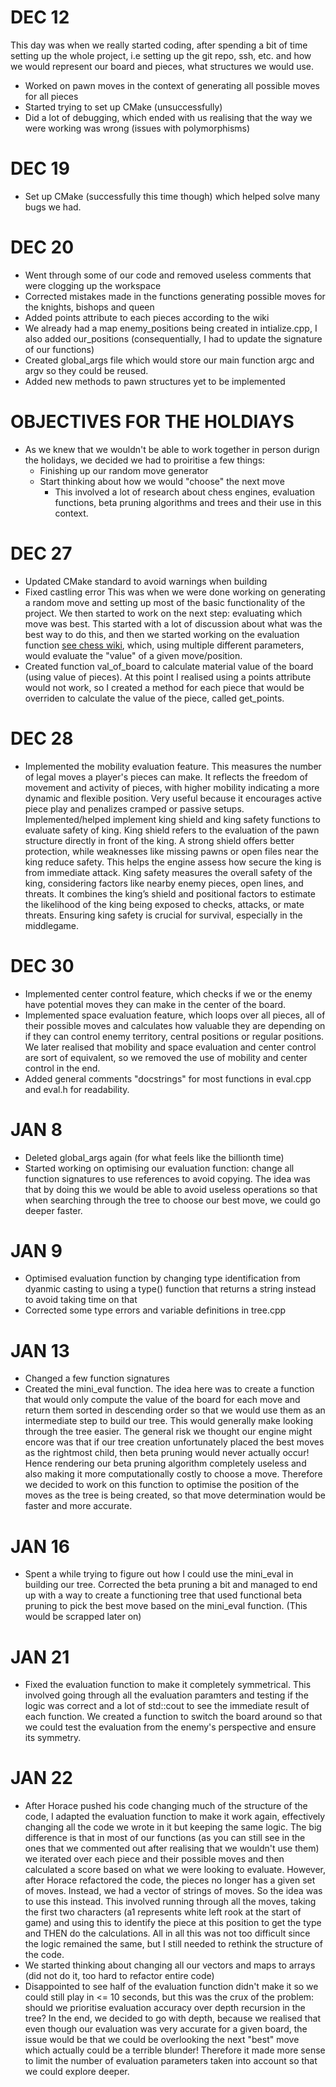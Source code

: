 # DEC 12
This day was when we really started coding, after spending a bit of time setting up the whole project, i.e setting up the git repo, ssh, etc. and how we would represent our board and pieces, what structures we would use.
- Worked on pawn moves in the context of generating all possible moves for all pieces 
- Started trying to set up CMake (unsuccessfully)
- Did a lot of debugging, which ended with us realising that the way we were working was wrong (issues with polymorphisms)

# DEC 19
- Set up CMake (successfully this time though) which helped solve many bugs we had.

# DEC 20
- Went through some of our code and removed useless comments that were clogging up the workspace
- Corrected mistakes made in the functions generating possible moves for the knights, bishops and queen
- Added points attribute to each pieces according to the wiki
- We already had a map enemy_positions being created in intialize.cpp, I also added our_positions (consequentially, I had to update the signature of our functions)
- Created global_args file which would store our main function argc and argv so they could be reused. 
- Added new methods to pawn structures yet to be implemented

# OBJECTIVES FOR THE HOLDIAYS
- As we knew that we wouldn't be able to work together in person durign the holidays, we decided we had to proiritise a few things:
  - Finishing up our random move generator
  - Start thinking about how we would "choose" the next move
    - This involved a lot of research about chess engines, evaluation functions, beta pruning algorithms and trees and their use in this context. 

# DEC 27
- Updated CMake standard to avoid warnings when building
- Fixed castling error 
This was when we were done working on generating a random move and setting up most of the basic functionality of the project. We then started to work on the next step: evaluating which move was best. This started with a lot of discussion about what was the best way to do this, and then we started working on the evaluation function [see chess wiki](https://www.chessprogramming.org/Evaluation), which, using multiple different parameters, would evaluate the "value" of a given move/position. 
- Created function val_of_board to calculate material value of the board (using value of pieces). At this point I realised using a points attribute would not work, so I created a method for each piece that would be overriden to calculate the value of the piece, called get_points.

# DEC 28
- Implemented the mobility evaluation feature. This measures the number of legal moves a player's pieces can make. It reflects the freedom of movement and activity of pieces, with higher mobility indicating a more dynamic and flexible position. Very useful because it encourages active piece play and penalizes cramped or passive setups. Implemented/helped implement king shield and king safety functions to evaluate safety of king. King shield refers to the evaluation of the pawn structure directly in front of the king. A strong shield offers better protection, while weaknesses like missing pawns or open files near the king reduce safety. This helps the engine assess how secure the king is from immediate attack. King safety measures the overall safety of the king, considering factors like nearby enemy pieces, open lines, and threats. It combines the king’s shield and positional factors to estimate the likelihood of the king being exposed to checks, attacks, or mate threats. Ensuring king safety is crucial for survival, especially in the middlegame.

# DEC 30
- Implemented center control feature, which checks if we or the enemy have potential moves they can make in the center of the board. 
- Implemented space evaluation feature, which loops over all pieces, all of their possible moves and calculates how valuable they are depending on if they can control enemy territory, central positions or regular positions. We later realised that mobility and space evaluation and center control are sort of equivalent, so we removed the use of mobility and center control in the end.
- Added general comments "docstrings" for most functions in eval.cpp and eval.h for readability.

# JAN 8 
- Deleted global_args again (for what feels like the billionth time)
- Started working on optimising our evaluation function: change all function signatures to use references to avoid copying. The idea was that by doing this we would be able to avoid useless operations so that when searching through the tree to choose our best move, we could go deeper faster.

# JAN 9
- Optimised evaluation function by changing type identification from dyanmic casting to using a type() function that returns a string instead to avoid taking time on that
- Corrected some type errors and variable definitions in tree.cpp 

# JAN 13
- Changed a few function signatures 
- Created the mini_eval function. The idea here was to create a function that would only compute the value of the board for each move and return them sorted in descending order so that we would use them as an intermediate step to build our tree. This would generally make looking through the tree easier. The general risk we thought our engine might encore was that if our tree creation unfortunately placed the best moves as the rightmost child, then beta pruning would never actually occur! Hence rendering our beta pruning algorithm completely useless and also making it more computationally costly to choose a move. Therefore we decided to work on this function to optimise the position of the moves as the tree is being created, so that move determination would be faster and more accurate. 

# JAN 16
- Spent a while trying to figure out how I could use the mini_eval in building our tree. Corrected the beta pruning a bit and managed to end up with a way to create a functioning tree that used functional beta pruning to pick the best move based on the mini_eval function. (This would be scrapped later on)

# JAN 21
- Fixed the evaluation function to make it completely symmetrical. This involved going through all the evaluation paramters and testing if the logic was correct and a lot of std::cout to see the immediate result of each function. We created a function to switch the board around so that we could test the evaluation from the enemy's perspective and ensure its symmetry.

# JAN 22
- After Horace pushed his code changing much of the structure of the code, I adapted the evaluation function to make it work again, effectively changing all the code we wrote in it but keeping the same logic. The big difference is that in most of our functions (as you can still see in the ones that we commented out after realising that we wouldn't use them) we iterated over each piece and their possible moves and then calculated a score based on what we were looking to evaluate. However, after Horace refactored the code, the pieces no longer has a given set of moves. Instead, we had a vector of strings of moves. So the idea was to use this instead. This involved running through all the moves, taking the first two characters (a1 represents white left rook at the start of game) and using this to identify the piece at this position to get the type and THEN do the calculations. All in all this was not too difficult since the logic remained the same, but I still needed to rethink the structure of the code.
- We started thinking about changing all our vectors and maps to arrays (did not do it, too hard to refactor entire code)
- Disappointed to see half of the evaluation function didn't make it so we could still play in <= 10 seconds, but this was the crux of the problem: should we prioritise evaluation accuracy over depth recursion in the tree? In the end, we decided to go with depth, because we realised that even though our evaluation was very accurate for a given board, the issue would be that we could be overlooking the next "best" move which actually could be a terrible blunder! Therefore it made more sense to limit the number of evaluation parameters taken into account so that we could explore deeper. 
